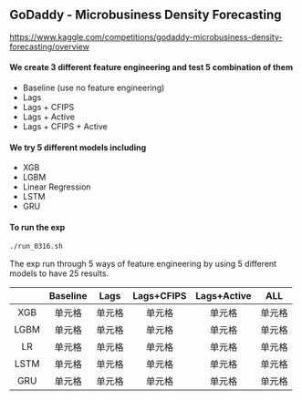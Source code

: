## GoDaddy - Microbusiness Density Forecasting
https://www.kaggle.com/competitions/godaddy-microbusiness-density-forecasting/overview

#### We create 3 different feature engineering and test 5 combination of them
- Baseline (use no feature engineering)
- Lags
- Lags + CFIPS
- Lags + Active
- Lags + CFIPS + Active

#### We try 5 different models including
- XGB
- LGBM
- Linear Regression
- LSTM
- GRU

#### To run the exp
```bash
./run_0316.sh
```

The exp run through 5 ways of feature engineering by using 5 different models to have 25 results.

|  | Baseline | Lags | Lags+CFIPS | Lags+Active | ALL |
| :-----:| :----: | :----: | :----: | :----: | :----: |
| XGB | 单元格 | 单元格 | 单元格 | 单元格 | 单元格 |
| LGBM | 单元格 | 单元格 | 单元格 | 单元格 | 单元格 |
| LR | 单元格 | 单元格 | 单元格 | 单元格 | 单元格 |
| LSTM | 单元格 | 单元格 | 单元格 | 单元格 | 单元格 |
| GRU | 单元格 | 单元格 | 单元格 | 单元格 | 单元格 |

